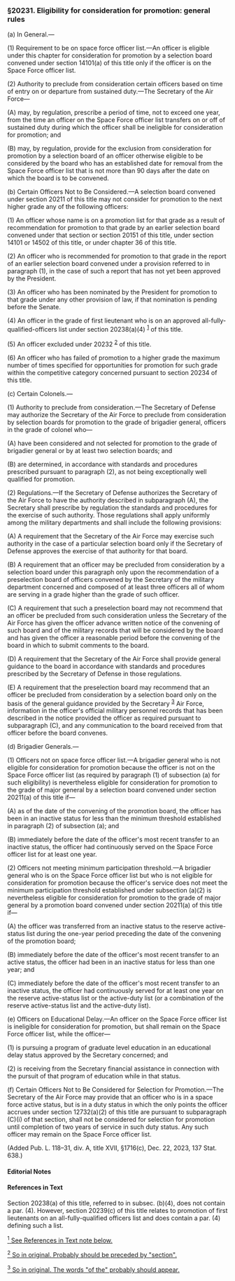 ### §20231. Eligibility for consideration for promotion: general rules ###

(a) In General.—

(1) Requirement to be on space force officer list.—An officer is eligible under this chapter for consideration for promotion by a selection board convened under section 14101(a) of this title only if the officer is on the Space Force officer list.

(2) Authority to preclude from consideration certain officers based on time of entry on or departure from sustained duty.—The Secretary of the Air Force—

(A) may, by regulation, prescribe a period of time, not to exceed one year, from the time an officer on the Space Force officer list transfers on or off of sustained duty during which the officer shall be ineligible for consideration for promotion; and

(B) may, by regulation, provide for the exclusion from consideration for promotion by a selection board of an officer otherwise eligible to be considered by the board who has an established date for removal from the Space Force officer list that is not more than 90 days after the date on which the board is to be convened.

(b) Certain Officers Not to Be Considered.—A selection board convened under section 20211 of this title may not consider for promotion to the next higher grade any of the following officers:

(1) An officer whose name is on a promotion list for that grade as a result of recommendation for promotion to that grade by an earlier selection board convened under that section or section 20151 of this title, under section 14101 or 14502 of this title, or under chapter 36 of this title.

(2) An officer who is recommended for promotion to that grade in the report of an earlier selection board convened under a provision referred to in paragraph (1), in the case of such a report that has not yet been approved by the President.

(3) An officer who has been nominated by the President for promotion to that grade under any other provision of law, if that nomination is pending before the Senate.

(4) An officer in the grade of first lieutenant who is on an approved all-fully-qualified-officers list under section 20238(a)(4) <sup><a href="#20231_1_target" name="20231_1">1</a></sup> of this title.

(5) An officer excluded under 20232 <sup><a href="#20231_2_target" name="20231_2">2</a></sup> of this title.

(6) An officer who has failed of promotion to a higher grade the maximum number of times specified for opportunities for promotion for such grade within the competitive category concerned pursuant to section 20234 of this title.

(c) Certain Colonels.—

(1) Authority to preclude from consideration.—The Secretary of Defense may authorize the Secretary of the Air Force to preclude from consideration by selection boards for promotion to the grade of brigadier general, officers in the grade of colonel who—

(A) have been considered and not selected for promotion to the grade of brigadier general or by at least two selection boards; and

(B) are determined, in accordance with standards and procedures prescribed pursuant to paragraph (2), as not being exceptionally well qualified for promotion.

(2) Regulations.—If the Secretary of Defense authorizes the Secretary of the Air Force to have the authority described in subparagraph (A), the Secretary shall prescribe by regulation the standards and procedures for the exercise of such authority. Those regulations shall apply uniformly among the military departments and shall include the following provisions:

(A) A requirement that the Secretary of the Air Force may exercise such authority in the case of a particular selection board only if the Secretary of Defense approves the exercise of that authority for that board.

(B) A requirement that an officer may be precluded from consideration by a selection board under this paragraph only upon the recommendation of a preselection board of officers convened by the Secretary of the military department concerned and composed of at least three officers all of whom are serving in a grade higher than the grade of such officer.

(C) A requirement that such a preselection board may not recommend that an officer be precluded from such consideration unless the Secretary of the Air Force has given the officer advance written notice of the convening of such board and of the military records that will be considered by the board and has given the officer a reasonable period before the convening of the board in which to submit comments to the board.

(D) A requirement that the Secretary of the Air Force shall provide general guidance to the board in accordance with standards and procedures prescribed by the Secretary of Defense in those regulations.

(E) A requirement that the preselection board may recommend that an officer be precluded from consideration by a selection board only on the basis of the general guidance provided by the Secretary <sup><a href="#20231_3_target" name="20231_3">3</a></sup> Air Force, information in the officer's official military personnel records that has been described in the notice provided the officer as required pursuant to subparagraph (C), and any communication to the board received from that officer before the board convenes.

(d) Brigadier Generals.—

(1) Officers not on space force officer list.—A brigadier general who is not eligible for consideration for promotion because the officer is not on the Space Force officer list (as required by paragraph (1) of subsection (a) for such eligibility) is nevertheless eligible for consideration for promotion to the grade of major general by a selection board convened under section 20211(a) of this title if—

(A) as of the date of the convening of the promotion board, the officer has been in an inactive status for less than the minimum threshold established in paragraph (2) of subsection (a); and

(B) immediately before the date of the officer's most recent transfer to an inactive status, the officer had continuously served on the Space Force officer list for at least one year.

(2) Officers not meeting minimum participation threshold.—A brigadier general who is on the Space Force officer list but who is not eligible for consideration for promotion because the officer's service does not meet the minimum participation threshold established under subsection (a)(2) is nevertheless eligible for consideration for promotion to the grade of major general by a promotion board convened under section 20211(a) of this title if—

(A) the officer was transferred from an inactive status to the reserve active-status list during the one-year period preceding the date of the convening of the promotion board;

(B) immediately before the date of the officer's most recent transfer to an active status, the officer had been in an inactive status for less than one year; and

(C) immediately before the date of the officer's most recent transfer to an inactive status, the officer had continuously served for at least one year on the reserve active-status list or the active-duty list (or a combination of the reserve active-status list and the active-duty list).

(e) Officers on Educational Delay.—An officer on the Space Force officer list is ineligible for consideration for promotion, but shall remain on the Space Force officer list, while the officer—

(1) is pursuing a program of graduate level education in an educational delay status approved by the Secretary concerned; and

(2) is receiving from the Secretary financial assistance in connection with the pursuit of that program of education while in that status.

(f) Certain Officers Not to Be Considered for Selection for Promotion.—The Secretary of the Air Force may provide that an officer who is in a space force active status, but is in a duty status in which the only points the officer accrues under section 12732(a)(2) of this title are pursuant to subparagraph (C)(i) of that section, shall not be considered for selection for promotion until completion of two years of service in such duty status. Any such officer may remain on the Space Force officer list.

(Added Pub. L. 118–31, div. A, title XVII, §1716(c), Dec. 22, 2023, 137 Stat. 638.)

#### **Editorial Notes** ####

#### References in Text ####

Section 20238(a) of this title, referred to in subsec. (b)(4), does not contain a par. (4). However, section 20239(c) of this title relates to promotion of first lieutenants on an all-fully-qualified officers list and does contain a par. (4) defining such a list.

[<sup>1</sup> See References in Text note below.](#20231_1)

[<sup>2</sup> So in original. Probably should be preceded by "section".](#20231_2)

[<sup>3</sup> So in original. The words "of the" probably should appear.](#20231_3)